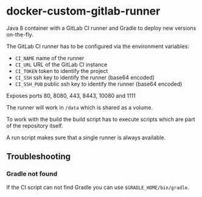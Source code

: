 # docker-custom-gitlab-runner

Java 8 container with a GitLab CI runner and Gradle to deploy new versions on-the-fly.

The GitLab CI runner has to be configured via the environment variables:

- `CI_NAME` name of the runner
- `CI_URL` URL of the GitLab CI instance
- `CI_TOKEN` token to identify the project
- `CI_SSH` ssh key to identify the runner (base64 encoded)
- `CI_SSH_PUB` public ssh key to identify the runner (base64 encoded)

Exposes ports 80, 8080, 443, 8443, 10080 and 1111

The runner will work in `/data` which is shared as a volume.

To work with the build the build script has to execute scripts which are part of the repository itself.

A run script makes sure that a single runner is always available.

## Troubleshooting

### Gradle not found

If the CI script can not find Gradle you can use `$GRADLE_HOME/bin/gradle`.